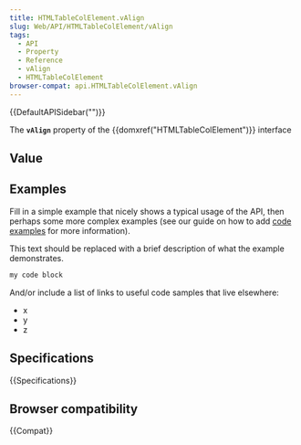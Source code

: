 ```yaml
---
title: HTMLTableColElement.vAlign
slug: Web/API/HTMLTableColElement/vAlign
tags:
  - API
  - Property
  - Reference
  - vAlign
  - HTMLTableColElement
browser-compat: api.HTMLTableColElement.vAlign
---
```

{{DefaultAPISidebar("")}}

The **`vAlign`** property of the {{domxref("HTMLTableColElement")}} interface 

## Value



## Examples

Fill in a simple example that nicely shows a typical usage of the API, then perhaps some more complex examples (see our guide on how to add [code examples](/en-US/docs/MDN/Contribute/Structures/Code_examples) for more information).

This text should be replaced with a brief description of what the example demonstrates.

```js
my code block
```

And/or include a list of links to useful code samples that live elsewhere:

*   x
*   y
*   z

## Specifications

{{Specifications}}

## Browser compatibility

{{Compat}}



